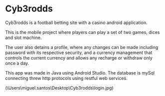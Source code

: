 # Cyb3rodds

Cyb3rodds is a football betting site with a casino android application. <p>This is the mobile project where players can play a set of two games, dices and slot machine.</p>
The user also detains a profile, where any changes can be made including password with its respective security, and a currency management that controls the current currency and allows any recharge or 
withdraw only once a day.

This app was made in Java using Android Studio. The database is mySql connecting threw http protocols using restful web services.

(\Users\miguel.santos\Desktop\Cyb3rodds\login.jpg)
